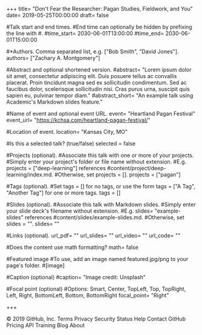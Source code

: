 +++ title= "Don't Fear the Researcher: Pagan Studies, Fieldwork, and You" date= 2019-05-25T00:00:00 draft= false

#Talk start and end times. #End time can optionally be hidden by prefixing the line with #. #time_start= 2030-06-01T13:00:00 #time_end= 2030-06-01T15:00:00

#*Authors. Comma separated list, e.g. ["Bob Smith", "David Jones"]. authors= ["Zachary A. Montgomery"]

#Abstract and optional shortened version. #abstract= "Lorem ipsum dolor sit amet, consectetur adipiscing elit. Duis posuere tellus ac convallis placerat. Proin tincidunt magna sed ex sollicitudin condimentum. Sed ac faucibus dolor, scelerisque sollicitudin nisi. Cras purus urna, suscipit quis sapien eu, pulvinar tempor diam." #abstract_short= "An example talk using Academic's Markdown slides feature."

#Name of event and optional event URL. event= "Heartland Pagan Festival" event_url= "https://kchsa.com/heartland-pagan-festival/"

#Location of event. location= "Kansas City, MO"

#Is this a selected talk? (true/false) selected = false

#Projects (optional). #Associate this talk with one or more of your projects. #Simply enter your project's folder or file name without extension. #E.g. projects = ["deep-learning"] references #content/project/deep-learning/index.md. #Otherwise, set projects = []. projects = ["pagan"]

#Tags (optional). #Set tags = [] for no tags, or use the form tags = ["A Tag", "Another Tag"] for one or more tags. tags = []

#Slides (optional). #Associate this talk with Markdown slides. #Simply enter your slide deck's filename without extension. #E.g. slides= "example-slides" references #content/slides/example-slides.md. #Otherwise, set slides = "". slides= ""

#Links (optional). url_pdf= "" url_slides= "" url_video= "" url_code= ""

#Does the content use math formatting? math= false

#Featured image #To use, add an image named featured.jpg/png to your page's folder. #[image]

#Caption (optional) #caption= "Image credit: Unsplash"

#Focal point (optional) #Options: Smart, Center, TopLeft, Top, TopRight, Left, Right, BottomLeft, Bottom, BottomRight focal_point= "Right"

+++

© 2019 GitHub, Inc.
Terms
Privacy
Security
Status
Help
Contact GitHub
Pricing
API
Training
Blog
About
